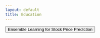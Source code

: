 ```yaml
---
layout: default
title: Education
---
```


<div id="education-container">
    <button class="edu-btn" onclick="toggleEducation('uni1')">Ensemble Learning for Stock Price Prediction</button>

</div>
